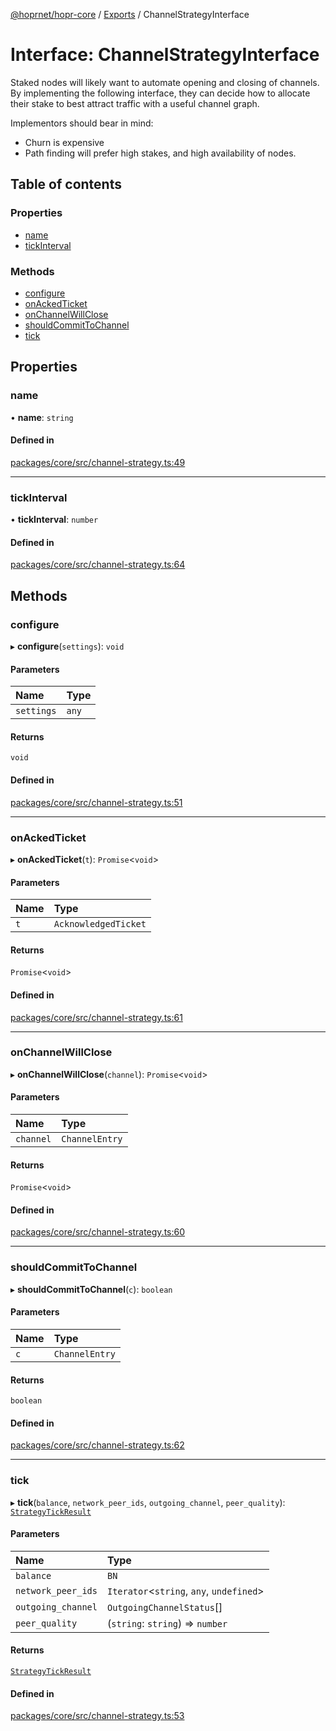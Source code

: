 [@hoprnet/hopr-core](../README.md) / [Exports](../modules.md) / ChannelStrategyInterface

# Interface: ChannelStrategyInterface

Staked nodes will likely want to automate opening and closing of channels. By
implementing the following interface, they can decide how to allocate their
stake to best attract traffic with a useful channel graph.

Implementors should bear in mind:
- Churn is expensive
- Path finding will prefer high stakes, and high availability of nodes.

## Table of contents

### Properties

- [name](ChannelStrategyInterface.md#name)
- [tickInterval](ChannelStrategyInterface.md#tickinterval)

### Methods

- [configure](ChannelStrategyInterface.md#configure)
- [onAckedTicket](ChannelStrategyInterface.md#onackedticket)
- [onChannelWillClose](ChannelStrategyInterface.md#onchannelwillclose)
- [shouldCommitToChannel](ChannelStrategyInterface.md#shouldcommittochannel)
- [tick](ChannelStrategyInterface.md#tick)

## Properties

### name

• **name**: `string`

#### Defined in

[packages/core/src/channel-strategy.ts:49](https://github.com/hoprnet/hoprnet/blob/master/packages/core/src/channel-strategy.ts#L49)

___

### tickInterval

• **tickInterval**: `number`

#### Defined in

[packages/core/src/channel-strategy.ts:64](https://github.com/hoprnet/hoprnet/blob/master/packages/core/src/channel-strategy.ts#L64)

## Methods

### configure

▸ **configure**(`settings`): `void`

#### Parameters

| Name | Type |
| :------ | :------ |
| `settings` | `any` |

#### Returns

`void`

#### Defined in

[packages/core/src/channel-strategy.ts:51](https://github.com/hoprnet/hoprnet/blob/master/packages/core/src/channel-strategy.ts#L51)

___

### onAckedTicket

▸ **onAckedTicket**(`t`): `Promise`<`void`\>

#### Parameters

| Name | Type |
| :------ | :------ |
| `t` | `AcknowledgedTicket` |

#### Returns

`Promise`<`void`\>

#### Defined in

[packages/core/src/channel-strategy.ts:61](https://github.com/hoprnet/hoprnet/blob/master/packages/core/src/channel-strategy.ts#L61)

___

### onChannelWillClose

▸ **onChannelWillClose**(`channel`): `Promise`<`void`\>

#### Parameters

| Name | Type |
| :------ | :------ |
| `channel` | `ChannelEntry` |

#### Returns

`Promise`<`void`\>

#### Defined in

[packages/core/src/channel-strategy.ts:60](https://github.com/hoprnet/hoprnet/blob/master/packages/core/src/channel-strategy.ts#L60)

___

### shouldCommitToChannel

▸ **shouldCommitToChannel**(`c`): `boolean`

#### Parameters

| Name | Type |
| :------ | :------ |
| `c` | `ChannelEntry` |

#### Returns

`boolean`

#### Defined in

[packages/core/src/channel-strategy.ts:62](https://github.com/hoprnet/hoprnet/blob/master/packages/core/src/channel-strategy.ts#L62)

___

### tick

▸ **tick**(`balance`, `network_peer_ids`, `outgoing_channel`, `peer_quality`): [`StrategyTickResult`](../classes/StrategyTickResult.md)

#### Parameters

| Name | Type |
| :------ | :------ |
| `balance` | `BN` |
| `network_peer_ids` | `Iterator`<`string`, `any`, `undefined`\> |
| `outgoing_channel` | `OutgoingChannelStatus`[] |
| `peer_quality` | (`string`: `string`) => `number` |

#### Returns

[`StrategyTickResult`](../classes/StrategyTickResult.md)

#### Defined in

[packages/core/src/channel-strategy.ts:53](https://github.com/hoprnet/hoprnet/blob/master/packages/core/src/channel-strategy.ts#L53)
